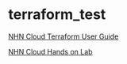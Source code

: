 # terraform_test

[NHN Cloud Terraform User Guide](https://docs.nhncloud.com/ko/Compute/Instance/ko/terraform-guide/)

[NHN Cloud Hands on Lab](https://nhnent.dooray.com/share/pages/u_GONAqPS5WMgi4zlEh_ww/3733475424863926884)